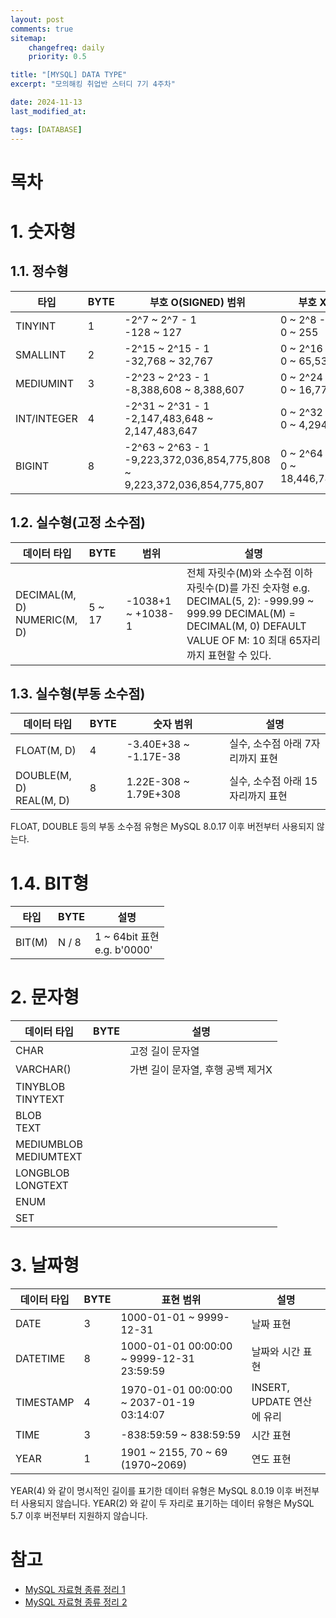 ```yaml
---
layout: post
comments: true
sitemap:
    changefreq: daily
    priority: 0.5

title: "[MYSQL] DATA TYPE"
excerpt: "모의해킹 취업반 스터디 7기 4주차"

date: 2024-11-13
last_modified_at: 

tags: [DATABASE]
---
```


# 목차

# 1. 숫자형
## 1.1. 정수형
<table>
    <thead>
        <tr>
            <th>타입</th>
            <th>BYTE</th>
            <th>부호 O(SIGNED) 범위</th>
            <th>부호 X(UNSIGNED) 범위</th>
        </tr>
    </thead>
    <tbody>
        <tr>
            <td>TINYINT</td>
            <td>1</td>
            <td>-2^7 ~ 2^7 - 1<br>
            -128 ~ 127</td>
            <td>0 ~ 2^8 - 1<br>
            0 ~ 255</td>
        </tr>
        <tr>
            <td>SMALLINT</td>
            <td>2</td>
            <td>-2^15 ~ 2^15 - 1<br>
            -32,768 ~ 32,767</td>
            <td>0 ~ 2^16 - 1<br>
            0 ~ 65,535</td>
        </tr>
        <tr>
            <td>MEDIUMINT</td>
            <td>3</td>
            <td>-2^23 ~ 2^23 - 1<br>
            -8,388,608 ~ 8,388,607</td>
            <td>0 ~ 2^24 - 1<br>
            0 ~ 16,777,215</td>
        </tr>
        <tr>
            <td>INT/INTEGER</td>
            <td>4</td>
            <td>-2^31 ~ 2^31 - 1<br>
            -2,147,483,648 ~ 2,147,483,647</td>
            <td>0 ~ 2^32 - 1<br>
            0 ~ 4,294,967,295</td>
        </tr>
        <tr>
            <td>BIGINT</td>
            <td>8</td>
            <td>-2^63 ~ 2^63 - 1<br>
            -9,223,372,036,854,775,808 ~ 9,223,372,036,854,775,807</td>
            <td>0 ~ 2^64 - 1<br>
            0 ~ 18,446,744,073,709,551,615</td>
        </tr>
    </tbody>
</table>

## 1.2. 실수형(고정 소수점)
<table>
    <thead>
        <tr>
            <th>데이터 타입</th>
            <th>BYTE</th>
            <th>범위</th>
            <th>설명</th>
        </tr>
    </thead>
    <tbody>
        <tr>
            <td>DECIMAL(M, D)<br>
            NUMERIC(M, D)</td>
            <td>5 ~ 17</td>
            <td>-1038+1 ~ +1038-1</td>
            <td>전체 자릿수(M)와 소수점 이하 자릿수(D)를 가진 숫자형  
            e.g. DECIMAL(5, 2): -999.99 ~ 999.99  
            DECIMAL(M) = DECIMAL(M, 0)  
            DEFAULT VALUE OF M: 10  
            최대 65자리까지 표현할 수 있다.
            </td>
        </tr>
    </tbody>
</table>

## 1.3. 실수형(부동 소수점)
<table>
    <thead>
        <tr>
            <th>데이터 타입</th>
            <th>BYTE</th>
            <th>숫자 범위</th>
            <th>설명</th>
        </tr>
    </thead>
    <tbody>
        <tr>
            <td>FLOAT(M, D)</td>
            <td>4</td>
            <td>-3.40E+38 ~ -1.17E-38</td>
            <td>실수, 소수점 아래 7자리까지 표현</td>
        </tr>
        <tr>
            <td>DOUBLE(M, D)<br>
            REAL(M, D)</td>
            <td>8</td>
            <td>1.22E-308 ~ 1.79E+308</td>
            <td>실수, 소수점 아래 15자리까지 표현</td>
        </tr>
    </tbody>
</table>
FLOAT, DOUBLE 등의 부동 소수점 유형은 MySQL 8.0.17 이후 버전부터 사용되지 않는다.

# 1.4. BIT형
<table>
    <thead>
        <tr>
            <th>타입</th>
            <th>BYTE</th>
            <th>설명</th>
        </tr>
    </thead>
    <tbody>
        <tr>
            <td>BIT(M)</td>
            <td>N / 8</td>
            <td>1 ~ 64bit 표현<br>
            e.g. b'0000'</td>
        </tr>
    </tbody>
</table>

# 2. 문자형
<table>
    <thead>
        <tr>
            <th>데이터 타입</th>
            <th>BYTE</th>
            <th>설명</th>
        </tr>
    </thead>
    <tbody>
        <tr>
            <td>CHAR</td>
            <td></td>
            <td>고정 길이 문자열</td>
        </tr>
        <tr>
            <td>VARCHAR()</td>
            <td></td>
            <td>가변 길이 문자열, 후행 공백 제거X
            </td>
        </tr>
        <tr>
            <td>TINYBLOB<br>
            TINYTEXT</td>
            <td></td>
            <td></td>
        </tr>
        <tr>
            <td>BLOB<br>
            TEXT</td>
            <td></td>
            <td></td>
        </tr>
        <tr>
            <td>MEDIUMBLOB<br>
            MEDIUMTEXT</td>
            <td></td>
            <td></td>
        </tr>
        <tr>
            <td>LONGBLOB<br>
            LONGTEXT</td>
            <td></td>
            <td></td>
        </tr>
        <tr>
            <td>ENUM</td>
            <td></td>
            <td></td>
        </tr>
        <tr>
            <td>SET</td>
            <td></td>
            <td></td>
        </tr>
    </tbody>
</table>

# 3. 날짜형
<table>
    <thead>
        <tr>
            <th>데이터 타입</th>
            <th>BYTE</th>
            <th>표현 범위</th>
            <th>설명</th>
        </tr>
    </thead>
    <tbody>
        <tr>
            <td>DATE</td>
            <td>3</td>
            <td>1000-01-01 ~ 9999-12-31</td>
            <td>날짜 표현</td>
        </tr>
        <tr>
            <td>DATETIME</td>
            <td>8</td>
            <td>1000-01-01 00:00:00 ~ 9999-12-31 23:59:59</td>
            <td>날짜와 시간 표현</td>
        </tr>
        <tr>
            <td>TIMESTAMP</td>
            <td>4</td>
            <td>1970-01-01 00:00:00 ~ 2037-01-19 03:14:07</td>
            <td>INSERT, UPDATE 연산에 유리</td>
        </tr>
        <tr>
            <td>TIME</td>
            <td>3</td>
            <td>-838:59:59 ~ 838:59:59</td>
            <td>시간 표현</td>
        </tr>
        <tr>
            <td>YEAR</td>
            <td>1</td>
            <td>1901 ~ 2155, 70 ~ 69 (1970~2069)</td>
            <td>연도 표현</td>
        </tr>
    </tbody>
</table>
YEAR(4) 와 같이 명시적인 길이를 표기한 데이터 유형은 MySQL 8.0.19 이후 버전부터 사용되지 않습니다.  
YEAR(2) 와 같이 두 자리로 표기하는 데이터 유형은 MySQL 5.7 이후 버전부터 지원하지 않습니다.

# 참고
* [MySQL 자료형 종류 정리 1](https://devdhjo.github.io/mysql/2020/01/30/database-mysql-003.html)
* [MySQL 자료형 종류 정리 2](https://inpa.tistory.com/entry/MYSQL-%F0%9F%93%9A-%EC%9E%90%EB%A3%8C%ED%98%95-%ED%83%80%EC%9E%85-%EC%A2%85%EB%A5%98-%EC%A0%95%EB%A6%AC)